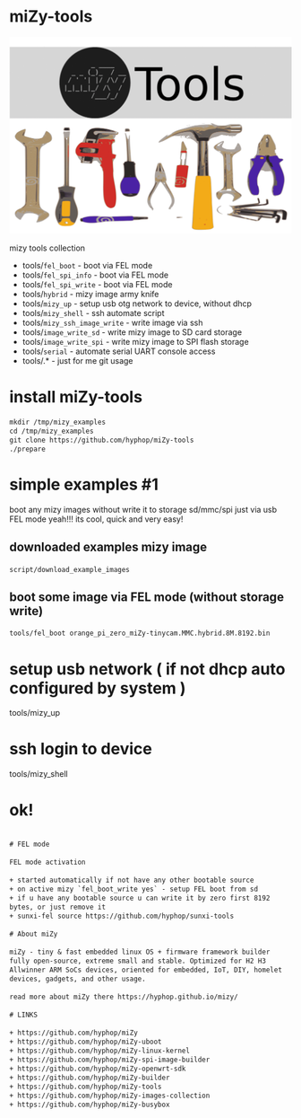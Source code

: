 # miZy-tools

![miZy - tools](pics/mizy_tools.gif)

mizy tools collection

+ tools/`fel_boot`	- boot via FEL mode 
+ tools/`fel_spi_info`	- boot via FEL mode 
+ tools/`fel_spi_write`	- boot via FEL mode 
+ tools/`hybrid`	- mizy image army knife 
+ tools/`mizy_up`	- setup usb otg network to device, without dhcp
+ tools/`mizy_shell`	- ssh automate script
+ tools/`mizy_ssh_image_write`	- write image via ssh
+ tools/`image_write_sd`	- write mizy image to SD card storage
+ tools/`image_write_spi`	- write mizy image to SPI flash storage
+ tools/`serial`	- automate serial UART console access
+ tools/.*		- just for me git usage

# install miZy-tools

```
mkdir /tmp/mizy_examples
cd /tmp/mizy_examples
git clone https://github.com/hyphop/miZy-tools
./prepare
```
# simple examples #1

boot any mizy images without write it to storage sd/mmc/spi just via usb FEL mode
yeah!!! its cool, quick and very easy!


## downloaded examples mizy image

`script/download_example_images`

## boot some image via FEL mode (without storage write)

`tools/fel_boot orange_pi_zero_miZy-tinycam.MMC.hybrid.8M.8192.bin`

# setup usb network ( if not dhcp auto configured by system )

tools/mizy_up

# ssh login to device

tools/mizy_shell

# ok!

```

# FEL mode

FEL mode activation

+ started automatically if not have any other bootable source
+ on active mizy `fel_boot_write yes` - setup FEL boot from sd
+ if u have any bootable source u can write it by zero first 8192 bytes, or just remove it
+ sunxi-fel source https://github.com/hyphop/sunxi-tools

# About miZy

miZy - tiny & fast embedded linux OS + firmware framework builder fully open-source, extreme small and stable. Optimized for H2 H3 Allwinner ARM SoCs devices, oriented for embedded, IoT, DIY, homelet devices, gadgets, and other usage.

read more about miZy there https://hyphop.github.io/mizy/

# LINKS

+ https://github.com/hyphop/miZy
+ https://github.com/hyphop/miZy-uboot
+ https://github.com/hyphop/miZy-linux-kernel
+ https://github.com/hyphop/miZy-spi-image-builder
+ https://github.com/hyphop/miZy-openwrt-sdk
+ https://github.com/hyphop/miZy-builder
+ https://github.com/hyphop/miZy-tools
+ https://github.com/hyphop/miZy-images-collection
+ https://github.com/hyphop/miZy-busybox

